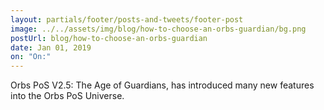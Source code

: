 ```yaml
---
layout: partials/footer/posts-and-tweets/footer-post
image: ../../assets/img/blog/how-to-choose-an-orbs-guardian/bg.png
postUrl: blog/how-to-choose-an-orbs-guardian
date: Jan 01, 2019
on: "On:"
---
```


Orbs PoS V2.5: The Age of Guardians, has introduced many new features into the Orbs PoS Universe.
